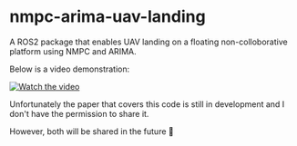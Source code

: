 # nmpc-arima-uav-landing
A ROS2 package that enables UAV landing on a floating non-colloborative platform using NMPC and ARIMA.

Below is a video demonstration:

[![Watch the video](https://imgur.com/a/QjJZYZT)](https://youtu.be/cq8AbY4g9Ug)


Unfortunately the paper that covers this code is still in development and I don't have the permission to share it. 

However, both will be shared in the future 🚀

